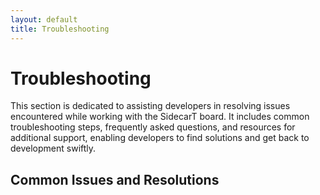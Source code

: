 ```yaml
---
layout: default
title: Troubleshooting
---
```


# Troubleshooting
This section is dedicated to assisting developers in resolving issues encountered while working with the SidecarT board. It includes common troubleshooting steps, frequently asked questions, and resources for additional support, enabling developers to find solutions and get back to development swiftly.

## Common Issues and Resolutions


